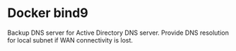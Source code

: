 # Docker bind9
Backup DNS server for Active Directory DNS server.
Provide DNS resolution for local subnet if WAN connectivity is lost.

